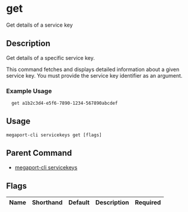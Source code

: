 # get

Get details of a service key

## Description

Get details of a specific service key.

This command fetches and displays detailed information about a given service key. You must provide the service key identifier as an argument.

### Example Usage

```
  get a1b2c3d4-e5f6-7890-1234-567890abcdef
```


## Usage

```
megaport-cli servicekeys get [flags]
```



## Parent Command

* [megaport-cli servicekeys](megaport-cli_servicekeys.md)




## Flags

| Name | Shorthand | Default | Description | Required |
|------|-----------|---------|-------------|----------|




